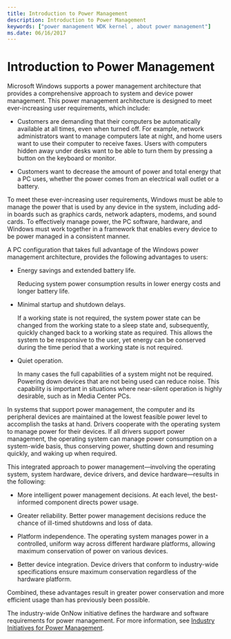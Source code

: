 ```yaml
---
title: Introduction to Power Management
description: Introduction to Power Management
keywords: ["power management WDK kernel , about power management"]
ms.date: 06/16/2017
---
```


# Introduction to Power Management





Microsoft Windows supports a power management architecture that provides a comprehensive approach to system and device power management. This power management architecture is designed to meet ever-increasing user requirements, which include:

-   Customers are demanding that their computers be automatically available at all times, even when turned off. For example, network administrators want to manage computers late at night, and home users want to use their computer to receive faxes. Users with computers hidden away under desks want to be able to turn them by pressing a button on the keyboard or monitor.

-   Customers want to decrease the amount of power and total energy that a PC uses, whether the power comes from an electrical wall outlet or a battery.

To meet these ever-increasing user requirements, Windows must be able to manage the power that is used by any device in the system, including add-in boards such as graphics cards, network adapters, modems, and sound cards. To effectively manage power, the PC software, hardware, and Windows must work together in a framework that enables every device to be power managed in a consistent manner.

A PC configuration that takes full advantage of the Windows power management architecture, provides the following advantages to users:

-   Energy savings and extended battery life.

    Reducing system power consumption results in lower energy costs and longer battery life.

-   Minimal startup and shutdown delays.

    If a working state is not required, the system power state can be changed from the working state to a sleep state and, subsequently, quickly changed back to a working state as required. This allows the system to be responsive to the user, yet energy can be conserved during the time period that a working state is not required.

-   Quiet operation.

    In many cases the full capabilities of a system might not be required. Powering down devices that are not being used can reduce noise. This capability is important in situations where near-silent operation is highly desirable, such as in Media Center PCs.

In systems that support power management, the computer and its peripheral devices are maintained at the lowest feasible power level to accomplish the tasks at hand. Drivers cooperate with the operating system to manage power for their devices. If all drivers support power management, the operating system can manage power consumption on a system-wide basis, thus conserving power, shutting down and resuming quickly, and waking up when required.

This integrated approach to power management—involving the operating system, system hardware, device drivers, and device hardware—results in the following:

-   More intelligent power management decisions. At each level, the best-informed component directs power usage.

-   Greater reliability. Better power management decisions reduce the chance of ill-timed shutdowns and loss of data.

-   Platform independence. The operating system manages power in a controlled, uniform way across different hardware platforms, allowing maximum conservation of power on various devices.

-   Better device integration. Device drivers that conform to industry-wide specifications ensure maximum conservation regardless of the hardware platform.

Combined, these advantages result in greater power conservation and more efficient usage than has previously been possible.

The industry-wide OnNow initiative defines the hardware and software requirements for power management. For more information, see [Industry Initiatives for Power Management](industry-initiatives-for-power-management.md).

 

 




